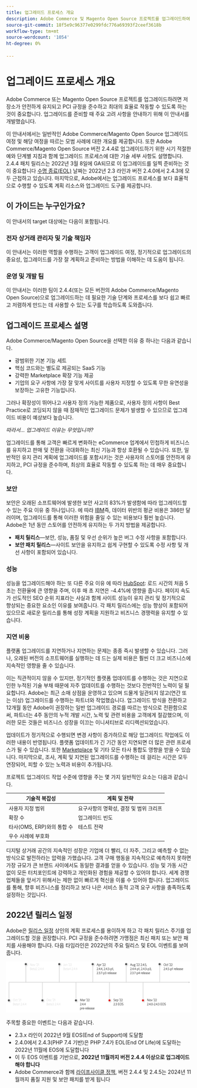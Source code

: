 ```yaml
---
title: 업그레이드 프로세스 개요
description: Adobe Commerce 및 Magento Open Source 프로젝트를 업그레이드하여 저장소를 안전하게 유지하고 효율적으로 운영하는 방법을 알아봅니다.
source-git-commit: 18f5e9c96377e0299fdc776a69393f2ceef3618b
workflow-type: tm+mt
source-wordcount: '1054'
ht-degree: 0%

---
```



# 업그레이드 프로세스 개요

Adobe Commerce 또는 Magento Open Source 프로젝트를 업그레이드하려면 저장소가 안전하게 유지되고 PCI 규정을 준수하고 최대의 효율로 작동할 수 있도록 하는 것이 중요합니다. 업그레이드를 준비할 때 주요 고려 사항을 안내하기 위해 이 안내서를 개발했습니다.

이 안내서에서는 일반적인 Adobe Commerce/Magento Open Source 업그레이드 여정 및 해당 여정을 따르는 모범 사례에 대한 개요를 제공합니다. 또한 Adobe Commerce/Magento Open Source 버전 2.4.4로 업그레이드하기 위한 시기 적절한 예와 단계별 지침과 함께 업그레이드 프로세스에 대한 기술 세부 사항도 설명합니다. 2.4.4 패치 릴리스는 2022년 3월 8일에 GA되므로 이 업그레이드를 일찍 준비하는 것이 중요합니다 [수명 종료(EOL)](https://devdocs.magento.com/release/lifecycle-policy.html) 날짜는 2022년 2.3 라인과 버전 2.4.0에서 2.4.3에 모두 근접하고 있습니다. 마지막으로, Adobe에서는 업그레이드 프로세스를 보다 효율적으로 수행할 수 있도록 계획 리소스와 업그레이드 도구를 제공합니다.

## 이 가이드는 누구인가요?

이 안내서의 target 대상에는 다음이 포함됩니다.

### 전자 상거래 관리자 및 기술 책임자

이 안내서는 이러한 역할을 수행하는 고객이 업그레이드 여정, 정기적으로 업그레이드의 중요성, 업그레이드를 가장 잘 계획하고 준비하는 방법을 이해하는 데 도움이 됩니다.

### 운영 및 개발 팀

이 안내서는 이러한 팀이 2.4.4(또는 모든 버전의 Adobe Commerce/Magento Open Source)으로 업그레이드하는 데 필요한 기술 단계와 프로세스를 보다 쉽고 빠르고 저렴하게 만드는 데 사용할 수 있는 도구를 학습하도록 도와줍니다.

## 업그레이드 프로세스 설명

Adobe Commerce/Magento Open Source을 선택한 이유 중 하나는 다음과 같습니다.

- 광범위한 기본 기능 세트
- 핵심 코드와는 별도로 제공되는 SaaS 기능
- 강력한 Marketplace 확장 기능 제공
- 기업의 요구 사항에 가장 잘 맞게 사이트를 사용자 지정할 수 있도록 무한 유연성을 보장하는 고유한 기능입니다.

그러나 확장성이 뛰어나고 사용자 정의 가능한 제품으로, 사용자 정의 사항이 Best Practice로 코딩되지 않을 때 잠재적인 업그레이드 문제가 발생할 수 있으므로 업그레이드 비용이 예상보다 높습니다.

_따라서... 업그레이드 이유는 무엇입니까?_

업그레이드를 통해 고객은 빠르게 변화하는 eCommerce 업계에서 민첩하게 비즈니스를 유지하고 판매 및 전환을 극대화하는 최신 기능과 항상 호환될 수 있습니다. 또한, 일반적인 유지 관리 계획에 업그레이드를 포함시키는 것은 사용자의 스토어를 안전하게 유지하고, PCI 규정을 준수하며, 최상의 효율로 작동할 수 있도록 하는 데 매우 중요합니다.

### 보안

보안은 오래된 소프트웨어에 발생한 보안 사고의 83%가 발생함에 따라 업그레이드할 수 있는 주요 이유 중 하나입니다. 에 따라 [IBM](https://www.ibm.com/security/data-breach)즉, 데이터 위반의 평균 비용은 386만 달러이며, 업그레이드를 통해 이러한 위험을 줄일 수 있는 비용보다 훨씬 높습니다. Adobe은 1년 동안 스토어를 안전하게 유지하는 두 가지 방법을 제공합니다.

- **패치 릴리스**—보안, 성능, 품질 및 우선 순위가 높은 버그 수정 사항을 포함합니다.
- **보안 패치 릴리스**—사이트 보안을 유지하고 쉽게 구현할 수 있도록 수정 사항 및 개선 사항이 포함되어 있습니다.

### 성능

성능을 업그레이드해야 하는 또 다른 주요 이유 에 따라 [HubSpot](https://blog.hubspot.com/marketing/page-load-time-conversion-rates): 로드 시간의 처음 5초는 전환율에 큰 영향을 주며, 이후 매 초 지연은 -4.4%에 영향을 줍니다. 페이지 속도가 선도적인 SEO 순위 지표라는 사실과 함께 사이트 성능이 유지 관리 및 정기적으로 향상되는 중요한 요소인 이유를 보여줍니다. 각 패치 릴리스에는 성능 향상이 포함되어 있으므로 새로운 릴리스를 통해 성장 계획을 지원하고 비즈니스 경쟁력을 유지할 수 있습니다.

### 지연 비용

플랫폼 업그레이드를 지연하거나 지연하는 문제는 종종 즉시 발생할 수 있습니다. 그러나, 오래된 버전의 소프트웨어를 실행하는 데 드는 실제 비용은 훨씬 더 크고 비즈니스에 지속적인 영향을 줄 수 있습니다.

이는 직관적이지 않을 수 있지만, 정기적인 플랫폼 업데이트를 수행하는 것은 지연으로 인한 누적된 기술 부채 때문에 자주 업데이트를 수행하는 것보다 전반적인 노력이 덜 필요합니다. Adobe는 최근 소매 상점을 운영하고 있으며 드물게 일관되지 않고(연간 또는 이상) 업그레이드를 수행하는 파트너와 작업했습니다. 업그레이드 방식을 전환하고 12개월 동안 Adobe이 권장하는 일반 업그레이드 경로를 따르는 방식으로 전환함으로써, 파트너는 4주 동안의 누적 개발 시간, 노력 및 관련 비용을 고객에게 절감했으며, 이러한 모든 것들은 비즈니스 성장을 이끄는 이니셔티브로 리디렉션되었습니다.

업데이트가 정기적으로 수행되면 변경 사항이 증가하므로 해당 업그레이드 작업에도 이러한 내용이 반영됩니다. 플랫폼 업데이트가 긴 기간 동안 지연되면 더 많은 관련 프로세스가 될 수 있습니다. 또한 [Marketplace](https://marketplace.magento.com/) 및 기타 모든 타사 통합도 영향을 받을 수 있습니다. 마지막으로, 조사, 계획 및 지연된 업그레이드를 수행하는 데 걸리는 시간은 모두 연장되어, 피할 수 있는 노력과 비용이 추가됩니다.

프로젝트 업그레이드 작업 수준에 영향을 주는 몇 가지 일반적인 요소는 다음과 같습니다.

| 기술적 복잡성 | 계획 및 전략 |
|-----------------------------------------------------------|--------------------------------------------------------------|
| 사용자 지정 범위 | 요구사항의 명확성, 결정 및 범위 크리프 |
| 확장 수 | 업그레이드 빈도 |
| 타사(OMS, ERP)와의 통합 수 | 테스트 전략 |
| 우수 사례에 부호화 |  |

디지털 상거래 공간의 지속적인 성장은 기업에 더 빨리, 더 자주, 그리고 예측할 수 없는 방식으로 발전하라는 압력을 가했습니다. 고객 구매 행동을 지속적으로 예측하지 못하면 가장 규모가 큰 브랜드 사이에서도 동일한 결과를 얻을 수 있습니다. 성능 및 가동 시간 없이 모든 터치포인트에 강력하고 개인화된 경험을 제공할 수 있어야 합니다. 세계 경쟁업체들을 앞서기 위해서는 제한 없이 빠르게 혁신을 이룰 수 있어야 합니다. 업그레이드를 통해, 향후 비즈니스를 정리하고 보다 나은 서비스 동적 고객 요구 사항을 충족하도록 설정하는 것입니다.

## 2022년 릴리스 일정

Adobe은 [릴리스 일정](https://devdocs.magento.com/release/) 상인의 계획 프로세스를 용이하게 하고 각 패치 릴리스 주기를 업그레이드할 것을 권장합니다. PCI 규정을 준수하려면 가맹점은 최신 패치 또는 보안 패치를 사용해야 합니다. 다음 타임라인은 2022년의 주요 릴리스 및 EOL 이벤트를 보여줍니다.

![](../assets/upgrade-guide/2022-release-timeline.png)

주목할 중요한 이벤트는 다음과 같습니다.

- 2.3.x 라인이 2022년 9월 EOS(End of Support)에 도달함
- 2.4.0에서 2.4.3(PHP 7.4 기반)은 PHP 7.4가 EOL(End Of Life)에 도달하는 2022년 11월에 EOS에 도달합니다
- 이 두 EOS 이벤트를 기반으로, **2022년 11월까지 버전 2.4.4 이상으로 업그레이드해야 합니다**
- Adobe Commerce과 함께 [라이프사이클 정책](https://devdocs.magento.com/release/lifecycle-policy.html), 버전 2.4.4 및 2.4.5는 2024년 11월까지 품질 지원 및 보안 패치를 받게 됩니다

